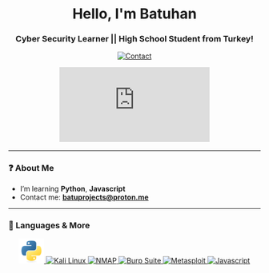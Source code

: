 <h1 align="center">Hello, I'm Batuhan</h1>
<h3 align="center">Cyber Security Learner || High School Student from Turkey!</h3>

<p align="center">
  <a href="mailto:batuprojects@proton.me">
    <img src="https://w7.pngwing.com/pngs/402/714/png-transparent-email-logo-email-computer-icons-signature-block-mail-miscellaneous-trademark-logo.png" href:"https://tryhackme.com/p/ltc" alt="Contact"/>
  </a>
</p>

<p align="center">
  <a href="https://tryhackme.com/p/ltc" target="_blank">
    <iframe src="https://tryhackme.com/api/v2/badges/public-profile?userPublicId=4161014" style='border:none;'></iframe>
  </a>
</p>

---

### ❓ About Me  

- I’m learning **Python**, **Javascript**
- Contact me: **batuprojects@proton.me**  

---

### 🔨 Languages & More

<p align="center">
  <a href="https://www.python.org" target="_blank"> 
    <img src="https://raw.githubusercontent.com/devicons/devicon/master/icons/python/python-original.svg" alt="Python" width="50"/> 
  </a>   
  <a href="https://www.kali.org" target="_blank"> 
    <img src="https://www.svgrepo.com/show/330767/kalilinux.svg" alt="Kali Linux" width="50"/> 
  </a>  
  <a href="https://wwww.nmap.org" target="_blank"> 
    <img src="https://nmap.org/images/nmap-logo-256x256.png" alt="NMAP" width="50"/> 
  </a>
  <a href="https://portswigger.net/burp" target="_blank"> 
    <img src="https://www.svgrepo.com/show/454430/burpsuite-security-software.svg" alt="Burp Suite" width="50"/> 
  </a>
  <a href="https://www.metasploit.com" target="_blank"> 
    <img src="https://img.icons8.com/?size=100&id=PW0ChfedZvTh&format=png&color=000000" alt="Metasploit" width="50"/> 
  </a>    
    <a href="https://javascript.com" target="_blank"> 
    <img src="https://upload.wikimedia.org/wikipedia/commons/thumb/6/6a/JavaScript-logo.png/640px-JavaScript-logo.png" alt="Javascript" width="50"/> 
  </a>  
</p>
